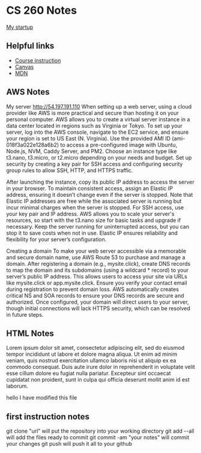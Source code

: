 # CS 260 Notes

[My startup](https://simon.cs260.click)

## Helpful links

- [Course instruction](https://github.com/webprogramming260)
- [Canvas](https://byu.instructure.com)
- [MDN](https://developer.mozilla.org)

## AWS Notes

My server http://54.197.191.110
When setting up a web server, using a cloud provider like AWS is more practical and secure than hosting it on your personal computer. AWS allows you to create a virtual server instance in a data center located in regions such as Virginia or Tokyo. To set up your server, log into the AWS console, navigate to the EC2 service, and ensure your region is set to US East (N. Virginia). Use the provided AMI ID (ami-018f3a022e128a6b2) to access a pre-configured image with Ubuntu, Node.js, NVM, Caddy Server, and PM2. Choose an instance type like t3.nano, t3.micro, or t2.micro depending on your needs and budget. Set up security by creating a key pair for SSH access and configuring security group rules to allow SSH, HTTP, and HTTPS traffic.

After launching the instance, copy its public IP address to access the server in your browser. To maintain consistent access, assign an Elastic IP address, ensuring it doesn’t change even if the server is stopped. Note that Elastic IP addresses are free while the associated server is running but incur minimal charges when the server is stopped. For SSH access, use your key pair and IP address. AWS allows you to scale your server's resources, so start with the t3.nano size for basic tasks and upgrade if necessary. Keep the server running for uninterrupted access, but you can stop it to save costs when not in use. Elastic IP ensures reliability and flexibility for your server’s configuration.

Creating a domain
To make your web server accessible via a memorable and secure domain name, use AWS Route 53 to purchase and manage a domain. After registering a domain (e.g., mysite.click), create DNS records to map the domain and its subdomains (using a wildcard * record) to your server’s public IP address. This allows users to access your site via URLs like mysite.click or app.mysite.click. Ensure you verify your contact email during registration to prevent domain loss. AWS automatically creates critical NS and SOA records to ensure your DNS records are secure and authorized. Once configured, your domain will direct users to your server, though initial connections will lack HTTPS security, which can be resolved in future steps.

## HTML Notes

Lorem ipsum dolor sit amet, consectetur adipiscing elit, sed do eiusmod tempor incididunt ut labore et dolore magna aliqua. Ut enim ad minim veniam, quis nostrud exercitation ullamco laboris nisi ut aliquip ex ea commodo consequat. Duis aute irure dolor in reprehenderit in voluptate velit esse cillum dolore eu fugiat nulla pariatur. Excepteur sint occaecat cupidatat non proident, sunt in culpa qui officia deserunt mollit anim id est laborum.

hello I have modified this file

## first instruction notes

git clone "url" will put the repository into your working directory
git add --all will add the files ready to commit
git commit -am "your notes" will commit your changes
git push will push it all to your github
